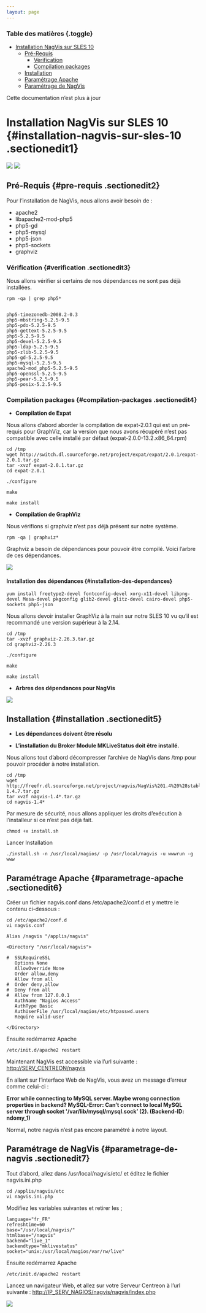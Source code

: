 ```yaml
---
layout: page
---
```


### Table des matières {.toggle}

-   [Installation NagVis sur SLES
    10](nagvis-suse-install.html#installation-nagvis-sur-sles-10)
    -   [Pré-Requis](nagvis-suse-install.html#pre-requis)
        -   [Vérification](nagvis-suse-install.html#verification)
        -   [Compilation
            packages](nagvis-suse-install.html#compilation-packages)
    -   [Installation](nagvis-suse-install.html#installation)
    -   [Paramétrage
        Apache](nagvis-suse-install.html#parametrage-apache)
    -   [Paramétrage de
        NagVis](nagvis-suse-install.html#parametrage-de-nagvis)

Cette documentation n’est plus à jour

Installation NagVis sur SLES 10 {#installation-nagvis-sur-sles-10 .sectionedit1}
===============================

[![](../../../../../assets/media/addons/nagvis/suse.png@w=200)](../../../../../_detail/addons/nagvis/suse.png@id=nagios%253Aaddons%253Anagvis%253Anagvis-suse-install.html "addons:nagvis:suse.png")
[![](../../../../../assets/media/addons/addons/nagvis/nagvis.png@w=200)](../../../../../_detail/addons/addons/nagvis/nagvis.png@id=nagios%253Aaddons%253Anagvis%253Anagvis-suse-install.html "addons:addons:nagvis:nagvis.png")

Pré-Requis {#pre-requis .sectionedit2}
----------

Pour l’installation de NagVis, nous allons avoir besoin de :

-   apache2
-   libapache2-mod-php5
-   php5-gd
-   php5-mysql
-   php5-json
-   php5-sockets
-   graphviz

### Vérification {#verification .sectionedit3}

Nous allons vérifier si certains de nos dépendances ne sont pas déjà
installées.

~~~ {.code .bash}
rpm -qa | grep php5*
 
 
php5-timezonedb-2008.2-0.3
php5-mbstring-5.2.5-9.5
php5-pdo-5.2.5-9.5
php5-gettext-5.2.5-9.5
php5-5.2.5-9.5
php5-devel-5.2.5-9.5
php5-ldap-5.2.5-9.5
php5-zlib-5.2.5-9.5
php5-gd-5.2.5-9.5
php5-mysql-5.2.5-9.5
apache2-mod_php5-5.2.5-9.5
php5-openssl-5.2.5-9.5
php5-pear-5.2.5-9.5
php5-posix-5.2.5-9.5
~~~

### Compilation packages {#compilation-packages .sectionedit4}

-   **Compilation de Expat**

Nous allons d’abord aborder la compilation de expat-2.0.1 qui est un
pré-requis pour GraphViz, car la version que nous avons récupéré n’est
pas compatible avec celle installé par défaut
(expat-2.0.0-13.2.x86\_64.rpm)

~~~ {.code .bash}
cd /tmp
wget http://switch.dl.sourceforge.net/project/expat/expat/2.0.1/expat-2.0.1.tar.gz
tar -xvzf expat-2.0.1.tar.gz
cd expat-2.0.1
~~~

~~~ {.code .bash}
./configure
~~~

~~~ {.code .bash}
make
~~~

~~~ {.code .bash}
make install
~~~

-   **Compilation de GraphViz**

Nous vérifions si graphviz n’est pas déjà présent sur notre système.

~~~ {.code .bash}
rpm -qa | graphviz*
~~~

Graphviz a besoin de dépendances pour pouvoir être compilé. Voici
l’arbre de ces dépendances.

[![](../../../../../assets/media/powered/centreon/graphviz.png)](../../../../../_detail/powered/centreon/graphviz.png@id=nagios%253Aaddons%253Anagvis%253Anagvis-suse-install.html "powered:centreon:graphviz.png")

#### Installation des dépendances {#installation-des-dependances}

~~~ {.code .bash}
yum install freetype2-devel fontconfig-devel xorg-x11-devel libpng-devel Mesa-devel pkgconfig glib2-devel glitz-devel cairo-devel php5-sockets php5-json
~~~

Nous allons devoir installer GraphViz à la main sur notre SLES 10 vu
qu’il est recommandé une version supérieur à la 2.14.

~~~ {.code .bash}
cd /tmp
tar -xvzf graphviz-2.26.3.tar.gz
cd graphviz-2.26.3
~~~

~~~ {.code .bash}
./configure
~~~

~~~ {.code .bash}
make
~~~

~~~ {.code .bash}
make install
~~~

-   **Arbres des dépendances pour NagVis**

[![](../../../../../assets/media/powered/centreon/nagvis.png)](../../../../../_detail/powered/centreon/nagvis.png@id=nagios%253Aaddons%253Anagvis%253Anagvis-suse-install.html "powered:centreon:nagvis.png")

Installation {#installation .sectionedit5}
------------

-   **Les dépendances doivent être résolu**

-   **L’installation du Broker Module MKLiveStatus doit être installé.**

Nous allons tout d’abord décompresser l’archive de NagVis dans /tmp pour
pouvoir procéder à notre installation.

~~~ {.code .bash}
cd /tmp
wget http://freefr.dl.sourceforge.net/project/nagvis/NagVis%201.4%20%28stable%29/nagvis-1.4.7.tar.gz
tar xvzf nagvis-1.4*.tar.gz
cd nagvis-1.4*
~~~

Par mesure de sécurité, nous allons appliquer les droits d’exécution à
l’installeur si ce n’est pas déjà fait.

~~~ {.code .bash}
chmod +x install.sh
~~~

Lancer Installation

~~~ {.code .bash}
./install.sh -n /usr/local/nagios/ -p /usr/local/nagvis -u wwwrun -g www
~~~

Paramétrage Apache {#parametrage-apache .sectionedit6}
------------------

Créer un fichier nagvis.conf dans /etc/apache2/conf.d et y mettre le
contenu ci-dessous :

~~~ {.code .bash}
cd /etc/apache2/conf.d
vi nagvis.conf
~~~

~~~
Alias /nagvis "/applis/nagvis"

<Directory "/usr/local/nagvis">

#  SSLRequireSSL
   Options None
   AllowOverride None
   Order allow,deny
   Allow from all
#  Order deny,allow
#  Deny from all
#  Allow from 127.0.0.1
   AuthName "Nagios Access"
   AuthType Basic
   AuthUserFile /usr/local/nagios/etc/htpasswd.users
   Require valid-user

</Directory>
~~~

Ensuite redémarrez Apache

~~~ {.code .bash}
/etc/init.d/apache2 restart
~~~

Maintenant NagVis est accessible via l’url suivante :
<http://SERV_CENTREON/nagvis>

En allant sur l’interface Web de NagVis, vous avez un message d’erreur
comme celui-ci :

**Error while connecting to MySQL server. Maybe wrong connection
properties in backend? MySQL-Error: Can’t connect to local MySQL server
through socket '/var/lib/mysql/mysql.sock’ (2). (Backend-ID: ndomy\_1)**

Normal, notre nagvis n’est pas encore paramétré à notre layout.

Paramétrage de NagVis {#parametrage-de-nagvis .sectionedit7}
---------------------

Tout d’abord, allez dans /usr/local/nagvis/etc/ et éditez le fichier
nagvis.ini.php

~~~ {.code .bash}
cd /applis/nagvis/etc
vi nagvis.ini.php
~~~

Modifiez les variables suivantes et retirer les ;

~~~
language="fr_FR"
refreshtime=60
base="/usr/local/nagvis/"
htmlbase="/nagvis"
backend="live_1"
backendtype="mklivestatus"
socket="unix:/usr/local/nagios/var/rw/live"
~~~

Ensuite redémarrez Apache

~~~ {.code .bash}
/etc/init.d/apache2 restart
~~~

Lancez un navigateur Web, et allez sur votre Serveur Centreon à l’url
suivante :
[http://IP\_SERV\_NAGIOS/nagvis/nagvis/index.php](http://IP_SERV_NAGIOS/nagvis/nagvis/index.php "http://IP_SERV_NAGIOS/nagvis/nagvis/index.php")

[![](../../../../../assets/media/addons/nagvis/nagvis-vue-generale.png@w=700)](../../../../../_detail/addons/nagvis/nagvis-vue-generale.png@id=nagios%253Aaddons%253Anagvis%253Anagvis-suse-install.html "addons:nagvis:nagvis-vue-generale.png")

